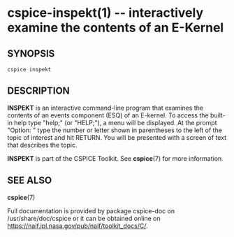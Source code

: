 cspice-inspekt(1) -- interactively examine the contents of an E-Kernel
======================================================================

SYNOPSIS
--------
`cspice inspekt`


DESCRIPTION
-----------
**INSPEKT** is an interactive command-line program that examines the
contents of an events component (ESQ) of an E-kernel. To access the built-in
help type "help;" (or "HELP;"), a menu will be displayed. At the prompt
"Option: " type the number or letter shown in parentheses to the left of the
topic of interest and hit RETURN. You will be presented with a screen of
text that describes the topic.

**INSPEKT** is part of the CSPICE Toolkit. See **cspice**(7) for more
information.


SEE ALSO
--------
**cspice**(7)

Full documentation is provided by package cspice-doc on /usr/share/doc/cspice
or it can be obtained online on https://naif.jpl.nasa.gov/pub/naif/toolkit_docs/C/.
